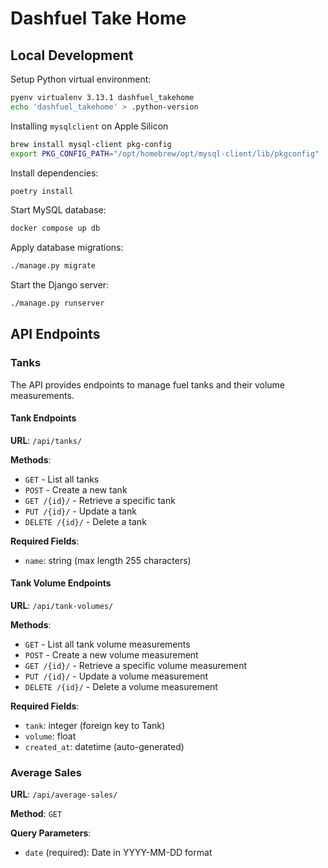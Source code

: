 # Dashfuel Take Home

## Local Development

Setup Python virtual environment:
```bash
pyenv virtualenv 3.13.1 dashfuel_takehome
echo 'dashfuel_takehome' > .python-version
```

Installing `mysqlclient` on Apple Silicon
```bash
brew install mysql-client pkg-config
export PKG_CONFIG_PATH="/opt/homebrew/opt/mysql-client/lib/pkgconfig"
```

Install dependencies:
```bash
poetry install
```

Start MySQL database:

```bash
docker compose up db
```

Apply database migrations:
```bash
./manage.py migrate
```

Start the Django server:
```bash
./manage.py runserver
```


## API Endpoints

### Tanks

The API provides endpoints to manage fuel tanks and their volume measurements.

#### Tank Endpoints

**URL**: `/api/tanks/`

**Methods**:
- `GET` - List all tanks
- `POST` - Create a new tank
- `GET /{id}/` - Retrieve a specific tank
- `PUT /{id}/` - Update a tank
- `DELETE /{id}/` - Delete a tank

**Required Fields**:
- `name`: string (max length 255 characters)

#### Tank Volume Endpoints

**URL**: `/api/tank-volumes/`

**Methods**:
- `GET` - List all tank volume measurements
- `POST` - Create a new volume measurement
- `GET /{id}/` - Retrieve a specific volume measurement
- `PUT /{id}/` - Update a volume measurement
- `DELETE /{id}/` - Delete a volume measurement

**Required Fields**:
- `tank`: integer (foreign key to Tank)
- `volume`: float
- `created_at`: datetime (auto-generated)

### Average Sales

**URL**: `/api/average-sales/`

**Method**: `GET`

**Query Parameters**:
- `date` (required): Date in YYYY-MM-DD format
